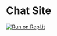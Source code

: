 # Chat Site
[![Run on Repl.it](https://repl.it/badge/github/AlmaDev/CHSChat)](https://repl.it/github/AlmaDev/CHSChat)